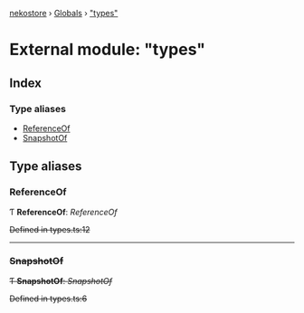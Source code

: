[nekostore](../README.md) › [Globals](../globals.md) › ["types"](_types_.md)

# External module: "types"

## Index

### Type aliases

* [ReferenceOf](_types_.md#referenceof)
* [SnapshotOf](_types_.md#snapshotof)

## Type aliases

###  ReferenceOf

Ƭ **ReferenceOf**: *ReferenceOf<S>*

Defined in types.ts:12

___

###  SnapshotOf

Ƭ **SnapshotOf**: *SnapshotOf<R>*

Defined in types.ts:6
